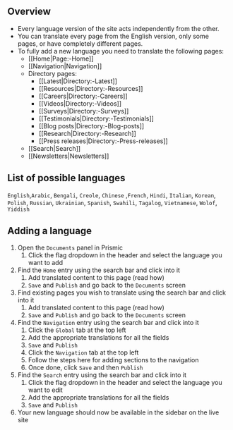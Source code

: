 ## Overview
* Every language version of the site acts independently from the other. 
* You can translate every page from the English version, only some pages, or have completely different pages.
* To fully add a new language you need to translate the following pages: 
    - [[Home|Page:-Home]]
    - [[Navigation|Navigation]]
    - Directory pages:
        - [[Latest|Directory:-Latest]]
        - [[Resources|Directory:-Resources]]
        - [[Careers|Directory:-Careers]]
        - [[Videos|Directory:-Videos]]
        - [[Surveys|Directory:-Surveys]]
        - [[Testimonials|Directory:-Testimonials]]
        - [[Blog posts|Directory:-Blog-posts]]
        - [[Research|Directory:-Research]]
        - [[Press releases|Directory:-Press-releases]]
    - [[Search|Search]]
    - [[Newsletters|Newsletters]]

## List of possible languages
`English`,`Arabic`, `Bengali`, `Creole`, `Chinese` ,`French`, `Hindi`, `Italian`, `Korean`, `Polish`, `Russian`, `Ukrainian`, `Spanish`, `Swahili`, `Tagalog`, `Vietnamese`, `Wolof`, `Yiddish`

## Adding a language
1. Open the `Documents` panel in Prismic
    1. Click the flag dropdown in the header and select the language you want to add
2. Find the `Home` entry using the search bar and click into it
    1. Add translated content to this page (read how)
    1. `Save` and `Publish` and go back to the `Documents` screen
2. Find existing pages you wish to translate using the search bar and click into it
    1. Add translated content to this page (read how)
    1. `Save` and `Publish` and go back to the `Documents` screen
2. Find the `Navigation` entry using the search bar and click into it
    1. Click the `Global` tab at the top left
    1. Add the appropriate translations for all the fields
    1. `Save` and `Publish`
    1. Click the `Navigation` tab at the top left
    1. Follow the steps here for adding sections to the navigation
    1. Once done, click `Save` and then `Publish`
3. Find the `Search` entry using the search bar and click into it
    1. Click the flag dropdown in the header and select the language you want to edit
    1. Add the appropriate translations for all the fields
    1. `Save` and `Publish`
4. Your new language should now be available in the sidebar on the live site

